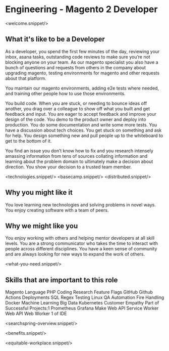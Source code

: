# Engineering - Magento 2 Developer
<welcome.snippet/>

## What it's like to be a Developer
As a developer, you spend the first few minutes of the day, reviewing your inbox, asana tasks, outstanding code reviews to make sure you’re not blocking anyone on your team.  As our magento specialist you also have a bunch of questions and requests from others in the company about upgrading magento, testing environments for magento and other requests about that platform.

You maintain our magento environments, adding e2e tests where needed, and training other people how to use those environments.

You build code. When you are stuck, or needing to bounce ideas off another, you drag over a colleague to show off what you built and get feedback and input.  You are eager to accept feedback and improve your design of the code.  You demo to the product owner and deploy into production.  You do some documentation and write some more tests.  You have a discussion about tech choices.  You get stuck on something and ask for help.    You design something new and pull people up to the whiteboard to get to the bottom of it.

You find an issue you don’t know how to fix and you research intensely amassing information from tens of sources collating information and learning about the problem domain to ultimately make a decision about direction.  You show your decision to a trusted team member.

<technologies.snippet/>
<basecamp.snippet/>
<distributed.snippet/>

## Why you might like it
You love learning new technologies and solving problems in novel ways.  You enjoy creating software with a team of peers.

## Why we might like you
You enjoy working with others and helping mentor developers at all skill levels.  You are a strong communicator who takes the time to interact with people across different disciplines. You have a keen sense of community and are always looking for new ways to expand the work of others.

<what-you-need.snippet/>

## Skills that are important to this role

<skills>
Magento
Language PHP
Coding
Research
Feature Flags
GitHub
Github Actions
Deployments
SQL
Regex
Testing
Linux
QA Automation
Fire Handling
Docker
Machine Learning
Big Data
Kubernetes
Customer Empathy
Part of Successful Projects:1
Prometheus
Grafana
Make
Web API Service Worker
Web API Web Worker
1 of IDE
</skills>

<inherit doc="base.md"/>

<searchspring-overview.snippet/>

<benefits.snippet/>

<equitable-workplace.snippet/>
